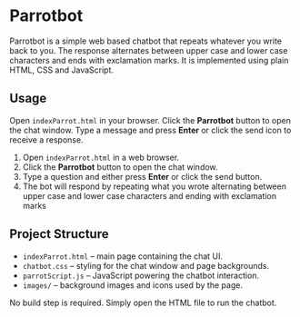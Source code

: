 # Parrotbot

Parrotbot is a simple web based chatbot that repeats whatever you write back to you. The response alternates between upper case and lower case characters and ends with exclamation marks. It is implemented using plain HTML, CSS and JavaScript.

## Usage

Open `indexParrot.html` in your browser. Click the **Parrotbot** button to open the chat window. Type a message and press **Enter** or click the send icon to receive a response.
1. Open `indexParrot.html` in a web browser.
2. Click the **Parrotbot** button to open the chat window.
3. Type a question and either press **Enter** or click the send button.
4. The bot will respond by repeating what you wrote alternating between upper case and lower case characters and ending with exclamation marks

## Project Structure

- `indexParrot.html` – main page containing the chat UI.
- `chatbot.css` – styling for the chat window and page backgrounds.
- `parrotScript.js` – JavaScript powering the chatbot interaction.
- `images/` – background images and icons used by the page.

No build step is required. Simply open the HTML file to run the chatbot.
